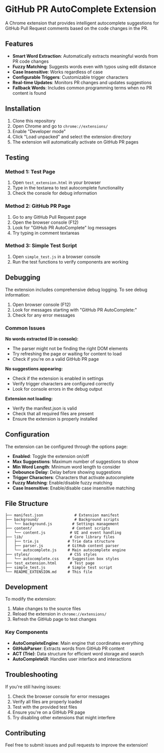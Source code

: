 # GitHub PR AutoComplete Extension

A Chrome extension that provides intelligent autocomplete suggestions for GitHub Pull Request comments based on the code changes in the PR.

## Features

- **Smart Word Extraction**: Automatically extracts meaningful words from PR code changes
- **Fuzzy Matching**: Suggests words even with typos using edit distance
- **Case Insensitive**: Works regardless of case
- **Configurable Triggers**: Customizable trigger characters
- **Real-time Updates**: Monitors PR changes and updates suggestions
- **Fallback Words**: Includes common programming terms when no PR content is found

## Installation

1. Clone this repository
2. Open Chrome and go to `chrome://extensions/`
3. Enable "Developer mode"
4. Click "Load unpacked" and select the extension directory
5. The extension will automatically activate on GitHub PR pages

## Testing

### Method 1: Test Page
1. Open `test_extension.html` in your browser
2. Type in the textarea to test autocomplete functionality
3. Check the console for debug information

### Method 2: GitHub PR Page
1. Go to any GitHub Pull Request page
2. Open the browser console (F12)
3. Look for "GitHub PR AutoComplete" log messages
4. Try typing in comment textareas

### Method 3: Simple Test Script
1. Open `simple_test.js` in a browser console
2. Run the test functions to verify components are working

## Debugging

The extension includes comprehensive debug logging. To see debug information:

1. Open browser console (F12)
2. Look for messages starting with "GitHub PR AutoComplete:"
3. Check for any error messages

### Common Issues

**No words extracted (0 in console):**
- The parser might not be finding the right DOM elements
- Try refreshing the page or waiting for content to load
- Check if you're on a valid GitHub PR page

**No suggestions appearing:**
- Check if the extension is enabled in settings
- Verify trigger characters are configured correctly
- Look for console errors in the debug output

**Extension not loading:**
- Verify the manifest.json is valid
- Check that all required files are present
- Ensure the extension is properly installed

## Configuration

The extension can be configured through the options page:

- **Enabled**: Toggle the extension on/off
- **Max Suggestions**: Maximum number of suggestions to show
- **Min Word Length**: Minimum word length to consider
- **Debounce Delay**: Delay before showing suggestions
- **Trigger Characters**: Characters that activate autocomplete
- **Fuzzy Matching**: Enable/disable fuzzy matching
- **Case Insensitive**: Enable/disable case insensitive matching

## File Structure

```
├── manifest.json              # Extension manifest
├── background/                # Background scripts
│   └── background.js         # Settings management
├── content/                  # Content scripts
│   └── content.js           # UI and event handling
├── lib/                     # Core library files
│   ├── trie.js             # Trie data structure
│   ├── parser.js           # GitHub content parser
│   └── autocomplete.js     # Main autocomplete engine
├── styles/                  # CSS styles
│   └── autocomplete.css    # Suggestion box styles
├── test_extension.html      # Test page
├── simple_test.js          # Simple test script
└── README_EXTENSION.md     # This file
```

## Development

To modify the extension:

1. Make changes to the source files
2. Reload the extension in `chrome://extensions/`
3. Refresh the GitHub page to test changes

### Key Components

- **AutoCompleteEngine**: Main engine that coordinates everything
- **GitHubParser**: Extracts words from GitHub PR content
- **ACT (Trie)**: Data structure for efficient word storage and search
- **AutoCompleteUI**: Handles user interface and interactions

## Troubleshooting

If you're still having issues:

1. Check the browser console for error messages
2. Verify all files are properly loaded
3. Test with the provided test files
4. Ensure you're on a GitHub PR page
5. Try disabling other extensions that might interfere

## Contributing

Feel free to submit issues and pull requests to improve the extension!
